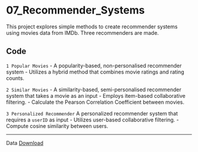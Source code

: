 # 07_Recommender_Systems

This project explores simple methods to create recommender systems using movies data from IMDb. Three recommenders are made.


## Code
`1 Popular Movies` - A popularity-based, non-personalised recommender system
    - Utilizes a hybrid method that combines movie ratings and rating counts.
    
`2 Similar Movies` - A similarity-based, semi-personalised recommender system that takes a movie as an input 
    - Employs item-based collaborative filtering.
    - Calculate the Pearson Correlation Coefficient between movies.

`3 Personalized Recommender` A personalized recommender system that requires a `userID` as input
    - Utilizes user-based collaborative filtering.
    - Compute cosine similarity between users.

---
Data [Download](https://drive.google.com/drive/u/0/folders/1lU8kfUNQaYx782O9FRfMmyRlr5Tm3Mfs)
